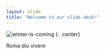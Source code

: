 ```yaml
---
layout: slide
title: "Welcome to our slide deck!"
---
```


![winter-is-coming](https://cloud.githubusercontent.com/assets/16547949/25401218/203cc85a-29c3-11e7-8bbf-8c7d4a6b81b2.jpg)
{: .center}

Roma diu vivere
